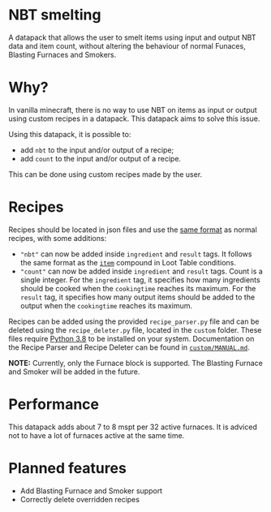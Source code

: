 # NBT smelting
A datapack that allows the user to smelt items using input and output NBT data and item count, without altering the behaviour of normal Funaces, Blasting Furnaces and Smokers.

# Why?
In vanilla minecraft, there is no way to use NBT on items as input or output using custom recipes in a datapack. This datapack aims to solve this issue.

Using this datapack, it is possible to:
- add `nbt` to the input and/or output of a recipe;
- add `count` to the input and/or output of a recipe.

This can be done using custom recipes made by the user.

# Recipes
Recipes should be located in json files and use the [same format](https://minecraft.gamepedia.com/Recipe#JSON_format) as normal recipes, with some additions:
- `"nbt"` can now be added inside `ingredient` and `result` tags. It follows the same format as the [`item`](https://minecraft.gamepedia.com/Template:Nbt_inherit/conditions/item/template) compound in Loot Table conditions.
- `"count"` can now be added inside `ingredient` and `result` tags. Count is a single integer. For the `ingredient` tag, it specifies how many ingredients should be cooked when the `cookingtime` reaches its maximum. For the `result` tag, it specifies how many output items should be added to the output when the `cookingtime` reaches its maximum.

Recipes can be added using the provided `recipe_parser.py` file and can be deleted using the `recipe_deleter.py` file, located in the `custom` folder. These files require [Python 3.8](https://www.python.org/downloads/release/python-381/) to be installed on your system. Documentation on the Recipe Parser and Recipe Deleter can be found in [`custom/MANUAL.md`](https://github.com/PeerHeer/nbt-smelting/blob/master/custom/MANUAL.md).

**NOTE:** Currently, only the Furnace block is supported. The Blasting Furnace and Smoker will be added in the future.

# Performance
This datapack adds about 7 to 8 mspt per 32 active furnaces. It is adviced not to have a lot of furnaces active at the same time.

# Planned features
- Add Blasting Furnace and Smoker support
- Correctly delete overridden recipes
